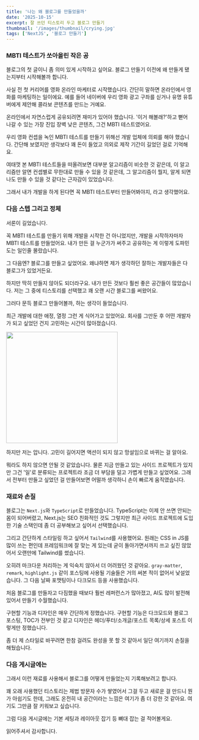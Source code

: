 ```yaml
---
title: '나는 왜 블로그를 만들었을까'
date: '2025-10-15'
excerpt: 잘 쓰던 티스토리 두고 블로그 만들기
thumbnail: '/images/thumbnail/crying.jpg'
tags: ['NextJS', '블로그 만들기']
---
```


### MBTI 테스트가 쏘아올린 작은 공

블로그의 첫 글이니 좀 의미 있게 시작하고 싶어요.
블로그 만들기 이전에 왜 만들게 됐는지부터 시작해볼까 합니다.

사실 전 첫 커리어를 영화 온라인 마케터로 시작했습니다.
간단히 말하면 온라인에서 영화를 마케팅하는 일이에요.
예를 들어 네이버에 우리 영화 광고 구좌를 싣거나 유명 유튜버에게 제안해 콜라보 콘텐츠를 만드는 거예요.

온라인에서 자연스럽게 공유되려면 재미가 있어야 했습니다.
'이거 해볼래?'하고 뻗어 나갈 수 있는 가장 진입 장벽 낮은 콘텐츠, 그건 MBTI 테스트였어요.

우리 영화 컨셉을 녹인 MBTI 테스트를 만들기 위해선 개발 업체에 의뢰를 해야 했습니다.
간단해 보였지만 생각보다 꽤 돈이 들었고 의외로 제작 기간이 길었던 걸로 기억해요.

여태껏 본 MBTI 테스트들을 떠올려보면 대부분 알고리즘이 비슷한 것 같은데,
이 알고리즘만 알면 컨셉별로 무한대로 만들 수 있을 것 같은데,
그 알고리즘이 뭘지, 알게 되면 나도 만들 수 있을 것 같다는 근자감이 있었습니다.

그래서 내가 개발을 하게 된다면 꼭 MBTI 테스트부터 만들어봐야지, 라고 생각했어요.

### 다음 스텝 그리고 정체

서론이 길었습니다.

꼭 MBTI 테스트를 만들기 위해 개발을 시작한 건 아니었지만, 개발을 시작하자마자 MBTI 테스트를 만들었어요. 내가 만든 걸 누군가가 써주고 공유하는 게 이렇게 도파민 도는 일인줄 몰랐습니다.

그 다음엔? 블로그를 만들고 싶었어요. 왜냐하면 제가 생각하던 잘하는 개발자들은 다 블로그가 있었거든요.

하지만 딱히 만들지 않아도 되더라구요. 내가 만든 것보다 훨씬 좋은 공간들이 많았습니다. 저는 그 중에 티스토리를 선택했고 꽤 오랜 시간 블로그를 써왔어요.

그러다 문득 블로그 만들어볼까, 하는 생각이 들었습니다.

최근 개발에 대한 애정, 열정 그런 게 식어가고 있었어요.
회사를 그만둔 후 어떤 개발자가 되고 싶었던 건지 고민하는 시간이 많아졌습니다.

<img src="/images/thumbnail/crying.jpg" height="300" width="300">

하지만 저는 압니다. 고민이 길어지면 액션이 되지 않고 망설임으로 바뀌는 걸 알아요.

뭐라도 하지 않으면 안될 것 같았습니다. 물론 지금 만들고 있는 사이드 프로젝트가 있지만 그건 '일'로 분류되는 프로젝트라 조금 더 부담을 덜고 가볍게 만들고 싶었어요.
그래서 전부터 만들고 싶었던 걸 만들어보면 어떨까 생각하니 손이 빠르게 움직였습니다.

### 재료와 손질

블로그는 <code>Next.js</code>와 <code>TypeScript</code>로 만들었습니다.
TypeScript는 이제 안 쓰면 안되는 몸이 되어버렸고, Next.js는 SEO 친화적인 것도 그렇지만 최근 사이드 프로젝트에 도입한 기술 스택인데 좀 더 공부해보고 싶어서 선택했습니다.

그리고 간단하게 스타일링 하고 싶어서 <code>Tailwind</code>를 사용했어요.
원래는 CSS in JS를 많이 쓰는 편인데 프레임워크에 잘 맞는 게 있는데 굳이 돌아가면서까지 쓰고 싶진 않았어서 오랜만에 Tailwind를 썼습니다.

오히려 마크다운 처리하는 게 익숙치 않아서 더 어려웠던 것 같아요. <code>gray-matter</code>, <code>remark</code>, <code>highlight.js</code> 같이 포스팅에 사용될 기술들은 거의 써본 적이 없어서 낯설었습니다. 그 다음 날짜 포맷팅이나 다크모드 등을 사용했습니다.

처음 블로그를 만들자고 다짐했을 때보다 훨씬 레퍼런스가 많아졌고, AI도 많이 발전해 있어서 만들기 수월했습니다.

구현할 기능과 디자인은 매우 간단하게 정했습니다. 구현할 기능은 다크모드와 블로그 포스팅, TOC가 전부인 것 같고 디자인은 헤더/푸터/소개글/포스트 목록/상세 포스트 이렇게만 정했습니다.

좀 더 제 스타일로 바꾸려면 한참 걸려도 완성을 못 할 것 같아서 일단 여기까지 손질을 해뒀습니다.

### 다음 게시글에는

그래서 이런 재료를 사용해서 블로그를 어떻게 만들었는지 기록해보려고 합니다.

꽤 오래 사용했던 티스토리는 제법 방문자 수가 쌓였어서 그걸 두고 새로운 걸 만드니 뭔가 아쉽기도 한데, 그래도 온전히 내 공간이라는 느낌은 여기가 좀 더 강한 것 같아요. 여기도 그만큼 잘 키워보고 싶습니다.

그럼 다음 게시글에는 기본 세팅과 레이아웃 잡기 등 뼈대 잡는 걸 적어볼게요.

읽어주셔서 감사합니다.
